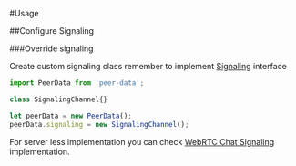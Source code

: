 #Usage

##Configure Signaling

###Override signaling

Create custom signaling class remember to implement [Signaling](../src/app/signaling/signaling.ts) interface

```javascript
import PeerData from 'peer-data';

class SignalingChannel{}

let peerData = new PeerData();
peerData.signaling = new SignalingChannel();
```

For server less implementation you can check [WebRTC Chat Signaling](https://github.com/Vardius/webrtc-chat/blob/master/src/app/signaling.js) implementation.